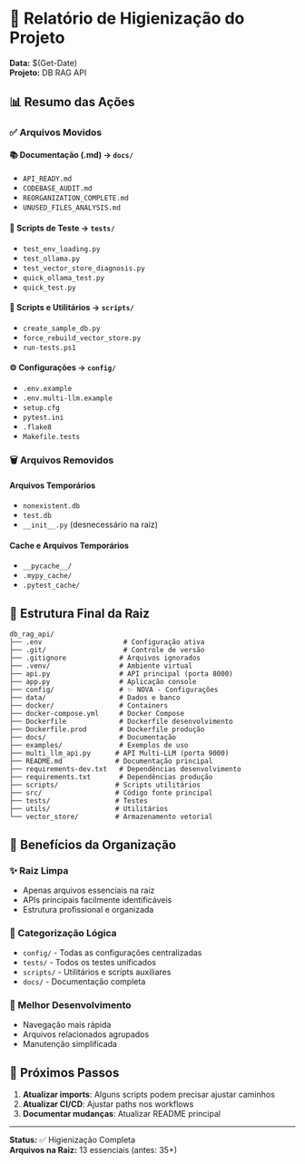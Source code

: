 # 🧹 Relatório de Higienização do Projeto

**Data:** $(Get-Date)  
**Projeto:** DB RAG API

## 📊 Resumo das Ações

### ✅ **Arquivos Movidos**

#### 📚 **Documentação (.md) → `docs/`**
- `API_READY.md`
- `CODEBASE_AUDIT.md`
- `REORGANIZATION_COMPLETE.md`
- `UNUSED_FILES_ANALYSIS.md`

#### 🧪 **Scripts de Teste → `tests/`**
- `test_env_loading.py`
- `test_ollama.py`
- `test_vector_store_diagnosis.py`
- `quick_ollama_test.py`
- `quick_test.py`

#### 🔧 **Scripts e Utilitários → `scripts/`**
- `create_sample_db.py`
- `force_rebuild_vector_store.py`
- `run-tests.ps1`

#### ⚙️ **Configurações → `config/`**
- `.env.example`
- `.env.multi-llm.example`
- `setup.cfg`
- `pytest.ini`
- `.flake8`
- `Makefile.tests`

### 🗑️ **Arquivos Removidos**

#### **Arquivos Temporários**
- `nonexistent.db`
- `test.db`
- `__init__.py` (desnecessário na raiz)

#### **Cache e Arquivos Temporários**
- `__pycache__/`
- `.mypy_cache/`
- `.pytest_cache/`

## 📁 **Estrutura Final da Raiz**

```
db_rag_api/
├── .env                    # Configuração ativa
├── .git/                   # Controle de versão
├── .gitignore             # Arquivos ignorados
├── .venv/                 # Ambiente virtual
├── api.py                 # API principal (porta 8000)
├── app.py                 # Aplicação console
├── config/                # ✨ NOVA - Configurações
├── data/                  # Dados e banco
├── docker/                # Containers
├── docker-compose.yml     # Docker Compose
├── Dockerfile             # Dockerfile desenvolvimento
├── Dockerfile.prod        # Dockerfile produção
├── docs/                  # Documentação
├── examples/              # Exemplos de uso
├── multi_llm_api.py      # API Multi-LLM (porta 9000)
├── README.md             # Documentação principal
├── requirements-dev.txt   # Dependências desenvolvimento
├── requirements.txt       # Dependências produção
├── scripts/              # Scripts utilitários
├── src/                  # Código fonte principal
├── tests/                # Testes
├── utils/                # Utilitários
└── vector_store/         # Armazenamento vetorial
```

## 🎯 **Benefícios da Organização**

### **✨ Raiz Limpa**
- Apenas arquivos essenciais na raiz
- APIs principais facilmente identificáveis
- Estrutura profissional e organizada

### **📂 Categorização Lógica**
- `config/` - Todas as configurações centralizadas
- `tests/` - Todos os testes unificados
- `scripts/` - Utilitários e scripts auxiliares
- `docs/` - Documentação completa

### **🚀 Melhor Desenvolvimento**
- Navegação mais rápida
- Arquivos relacionados agrupados
- Manutenção simplificada

## 📖 **Próximos Passos**

1. **Atualizar imports**: Alguns scripts podem precisar ajustar caminhos
2. **Atualizar CI/CD**: Ajustar paths nos workflows
3. **Documentar mudanças**: Atualizar README principal

---
**Status:** ✅ Higienização Completa  
**Arquivos na Raiz:** 13 essenciais (antes: 35+)

